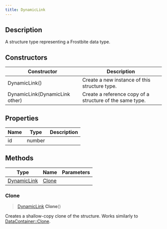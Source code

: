 ```yaml
---
title: DynamicLink
---
```

## Description

A structure type representing a Frostbite data type.

## Constructors

| Constructor                    | Description                                              |
| ------------------------------ | -------------------------------------------------------- |
| DynamicLink()                  | Create a new instance of this structure type.            |
| DynamicLink(DynamicLink other) | Create a reference copy of a structure of the same type. |

## Properties

| Name | Type   | Description |
| ---- | ------ | ----------- |
| id   | number |             |

## Methods

| Type                       | Name            | Parameters |
| -------------------------- | --------------- | ---------- |
| [DynamicLink](DynamicLink) | [Clone](#clone) |            |

### Clone

> [DynamicLink](DynamicLink) **Clone**()

Creates a shallow-copy clone of the structure. Works similarly to [DataContainer::Clone](/vext/ref/shared/class/datacontainer#clone).
